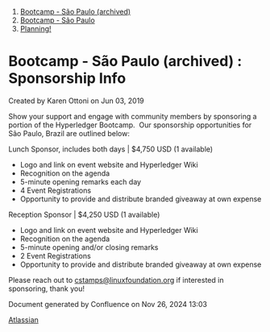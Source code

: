 1. [Bootcamp - São Paulo (archived)](index.html)
2. [Bootcamp - São Paulo](18874376.html)
3. [Planning!](Planning%21_18874415.html)

# Bootcamp - São Paulo (archived) : Sponsorship Info

Created by Karen Ottoni on Jun 03, 2019

Show your support and engage with community members by sponsoring a portion of the Hyperledger Bootcamp.  Our sponsorship opportunities for São Paulo, Brazil are outlined below:

Lunch Sponsor, includes both days | $4,750 USD (1 available)

- Logo and link on event website and Hyperledger Wiki
- Recognition on the agenda
- 5-minute opening remarks each day
- 4 Event Registrations
- Opportunity to provide and distribute branded giveaway at own expense

Reception Sponsor | $4,250 USD (1 available)

- Logo and link on event website and Hyperledger Wiki
- Recognition on the agenda
- 5-minute opening and/or closing remarks
- 2 Event Registrations
- Opportunity to provide and distribute branded giveaway at own expense

Please reach out to [cstamps@linuxfoundation.org](mailto:cstamps@linuxfoundation.org) if interested in sponsoring, thank you!

Document generated by Confluence on Nov 26, 2024 13:03

[Atlassian](http://www.atlassian.com/)

